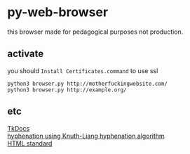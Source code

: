 # py-web-browser

this browser made for pedagogical purposes not production.

## activate

you should `Install Certificates.command` to use ssl

`python3 browser.py http://motherfuckingwebsite.com/`  
`python3 browser.py http://example.org/`

## etc

[TkDocs](https://tkdocs.com/index.html)  
[hyphenation using Knuth-Liang hyphenation algorithm](https://tug.org/docs/liang/liang-thesis.pdf)  
[HTML standard](https://html.spec.whatwg.org/multipage/)

